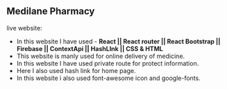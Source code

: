 ## Medilane Pharmacy

live website:

- In this website I have used - **React || React router || React Bootstrap || Firebase || ContextApi || HashLInk || CSS & HTML**
- This website is manly used for online delivery of medicine.
- In this website I have used private route for protect information.
- Here I also used hash link for home page.
- In this website i also used font-awesome icon and google-fonts.
